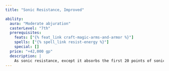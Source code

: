 ```yaml
---
title: "Sonic Resistance, Improved"

ability:
  aura: "Moderate abjuration"
  casterLevel: "7th"
  prerequisites:
    feats: ["{% feat_link craft-magic-arms-and-armor %}"]
    spells: ["{% spell_link resist-energy %}"]
    special: []
  price: "+42,000 gp"
  description: |
    As sonic resistance, except it absorbs the first 20 points of sonic damage per attack.
---
```

